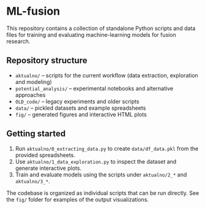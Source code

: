 # ML-fusion

This repository contains a collection of standalone Python scripts and data files for training and evaluating machine-learning models for fusion research.

## Repository structure
- `aktualno/` – scripts for the current workflow (data extraction, exploration and modeling)
- `potential_analysis/` – experimental notebooks and alternative approaches
- `OLD_code/` – legacy experiments and older scripts
- `data/` – pickled datasets and example spreadsheets
- `fig/` – generated figures and interactive HTML plots

## Getting started
1. Run `aktualno/0_extracting_data.py` to create `data/df_data.pkl` from the provided spreadsheets.
2. Use `aktualno/1_data_exploration.py` to inspect the dataset and generate interactive plots.
3. Train and evaluate models using the scripts under `aktualno/2_*` and `aktualno/3_*`.

The codebase is organized as individual scripts that can be run directly. See the `fig/` folder for examples of the output visualizations.
